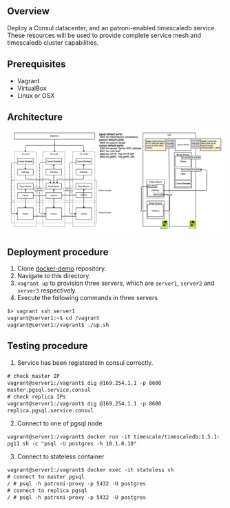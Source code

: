 ## Overview

Deploy a Consul datacenter, and an patroni-enabled timescaledb service. These resources will be used to provide complete service mesh and timescaledb cluster capabilities.

## Prerequisites

- Vagrant
- VirtualBox
- Linux or OSX

## Architecture

![](images/pgsql-cluster.png)

## Deployment procedure

1. Clone [docker-demo](https://github.com/jonascheng/docker-demo) repository.
2. Navigate to this directory.
3. `vagrant up` to provision three servers, which are `server1`, `server2` and `server3` respectively.
4. Execute the following commands in three servers

```console
$> vagrant ssh server1
vagrant@server1:~$ cd /vagrant
vagrant@server1:/vagrant$ ./up.sh
```

## Testing procedure

1. Service has been registered in consul correctly.

```console
# check master IP
vagrant@server1:/vagrant$ dig @169.254.1.1 -p 8600 master.pgsql.service.consul
# check replica IPs
vagrant@server1:/vagrant$ dig @169.254.1.1 -p 8600 replica.pgsql.service.consul
```

2. Connect to one of pgsql node

```console
vagrant@server1:/vagrant$ docker run -it timescale/timescaledb:1.5.1-pg11 sh -c "psql -U postgres -h 10.1.0.10"
```

3. Connect to stateless container

```console
vagrant@server1:/vagrant$ docker exec -it stateless sh
# connect to master pgsql
/ # psql -h patroni-proxy -p 5432 -U postgres
# connect to replica pgsql
/ # psql -h patroni-proxy -p 5432 -U postgres
```
